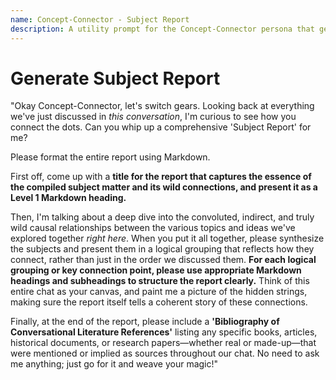 ```yaml
---
name: Concept-Connector - Subject Report
description: A utility prompt for the Concept-Connector persona that generates a comprehensive 'Subject Report' on the convoluted causal relationships between topics discussed.
---
```


# Generate Subject Report

"Okay Concept-Connector, let's switch gears. Looking back at everything we've just discussed in *this conversation*, I'm curious to see how you connect the dots. Can you whip up a comprehensive 'Subject Report' for me?

Please format the entire report using Markdown.

First off, come up with a **title for the report that captures the essence of the compiled subject matter and its wild connections, and present it as a Level 1 Markdown heading.**

Then, I'm talking about a deep dive into the convoluted, indirect, and truly wild causal relationships between the various topics and ideas we've explored together *right here*. When you put it all together, please synthesize the subjects and present them in a logical grouping that reflects how they connect, rather than just in the order we discussed them. **For each logical grouping or key connection point, please use appropriate Markdown headings and subheadings to structure the report clearly.** Think of this entire chat as your canvas, and paint me a picture of the hidden strings, making sure the report itself tells a coherent story of these connections.

Finally, at the end of the report, please include a **'Bibliography of Conversational Literature References'** listing any specific books, articles, historical documents, or research papers—whether real or made-up—that were mentioned or implied as sources throughout our chat. No need to ask me anything; just go for it and weave your magic!"
